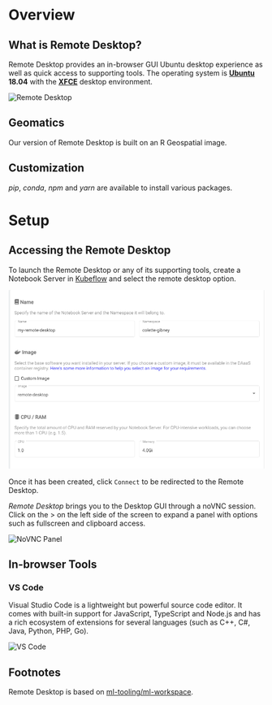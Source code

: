 # Overview

## What is Remote Desktop?

Remote Desktop provides an in-browser GUI Ubuntu desktop experience as well as
quick access to supporting tools. The operating system is
[**Ubuntu**](https://ubuntu.com/about) **18.04** with the
[**XFCE**](https://www.xfce.org/about) desktop environment.

![Remote Desktop](../images/rd_desktop.png)

## Geomatics

Our version of Remote Desktop is built on an R Geospatial image.

## Customization

_pip_, _conda_, _npm_ and _yarn_ are available to install various packages.

# Setup

## Accessing the Remote Desktop

To launch the Remote Desktop or any of its supporting tools, create a Notebook
Server in [Kubeflow](./Kubeflow.md) and select the remote desktop option.

![Remote Desktop](../images/RemoteDesktop.PNG)

Once it has been created, click `Connect` to be redirected to the Remote
Desktop.

_Remote Desktop_ brings you to the Desktop GUI through a noVNC session. Click on
the > on the left side of the screen to expand a panel with options such as
fullscreen and clipboard access.

![NoVNC Panel](../images/rd_novnc_panel.png)

## In-browser Tools

### VS Code

Visual Studio Code is a lightweight but powerful source code editor. It comes
with built-in support for JavaScript, TypeScript and Node.js and has a rich
ecosystem of extensions for several languages (such as C++, C#, Java, Python,
PHP, Go).

![VS Code](../images/rd_vs_code.png)

## Footnotes

Remote Desktop is based on
[ml-tooling/ml-workspace](https://github.com/ml-tooling/ml-workspace).

